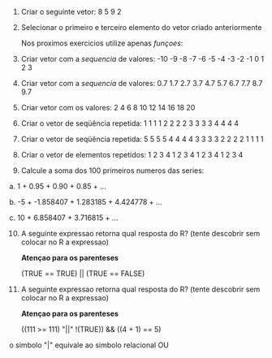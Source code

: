 
1. Criar o seguinte vetor: 8 5 9 2

2. Selecionar o primeiro e terceiro elemento do vetor criado anteriormente


    Nos proximos exercicios utilize apenas *funçoes*:

3. Criar vetor com a *sequencia* de valores: -10  -9  -8  -7  -6  -5  -4  -3  -2  -1   0   1   2   3

4. Criar vetor com a *sequencia* de valores: 0.7 1.7 2.7 3.7 4.7 5.7 6.7 7.7 8.7 9.7 

5. Criar vetor com os valores: 2  4  6  8 10 12 14 16 18 20

6. Criar o vetor de seqüência repetida: 1 1 1 1 2 2 2 2 3 3 3 3 4 4 4 4

7. Criar o vetor de seqüência repetida: 5 5 5 5 4 4 4 4 3 3 3 3 2 2 2 2 1 1 1 1

8. Criar o vetor de elementos repetidos: 1 2 3 4 1 2 3 4 1 2 3 4 1 2 3 4

9. Calcule a soma dos 100 primeiros numeros das series:

  a. 1 + 0.95 + 0.90 + 0.85 + ...
  
  b. -5  + -1.858407 + 1.283185 + 4.424778 + ...
  
  c. 10 + 6.858407  + 3.716815  + ...
  
10. A seguinte expressao retorna qual resposta do R? (tente descobrir sem colocar no R a expressao)

    **Atençao para os parenteses**

    (TRUE == TRUE) || (TRUE == FALSE)

11. A seguinte expressao retorna qual resposta do R? (tente descobrir sem colocar no R a expressao)

    **Atençao para os parenteses**

    ((111 >= 111) "||" !(TRUE)) && ((4 + 1) == 5)

o simbolo "|" equivale ao simbolo relacional OU 
